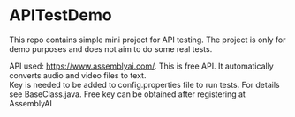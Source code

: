 # APITestDemo
This repo contains simple mini project for API testing. 
The project is only for demo purposes and does not aim to do some real tests.  

API used:  https://www.assemblyai.com/. This is free API. It automatically converts audio and video files  to text.  
Key is needed to be added to config.properties file to run tests. For details see BaseClass.java. Free key can be obtained after registering at AssemblyAI 
